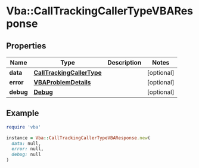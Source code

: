 # Vba::CallTrackingCallerTypeVBAResponse

## Properties

| Name | Type | Description | Notes |
| ---- | ---- | ----------- | ----- |
| **data** | [**CallTrackingCallerType**](CallTrackingCallerType.md) |  | [optional] |
| **error** | [**VBAProblemDetails**](VBAProblemDetails.md) |  | [optional] |
| **debug** | [**Debug**](Debug.md) |  | [optional] |

## Example

```ruby
require 'vba'

instance = Vba::CallTrackingCallerTypeVBAResponse.new(
  data: null,
  error: null,
  debug: null
)
```

